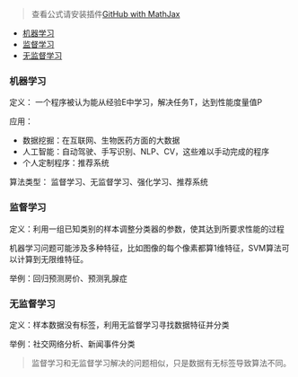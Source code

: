 > 查看公式请安装插件[GitHub with MathJax](https://chrome.google.com/webstore/detail/github-with-mathjax/ioemnmodlmafdkllaclgeombjnmnbima)

<!-- TOC -->

- [机器学习](#机器学习)
- [监督学习](#监督学习)
- [无监督学习](#无监督学习)

<!-- /TOC -->
### 机器学习
定义：
一个程序被认为能从经验E中学习，解决任务T，达到性能度量值P

应用：
- 数据挖掘：在互联网、生物医药方面的大数据
- 人工智能：自动驾驶、手写识别、NLP、CV，这些难以手动完成的程序
- 个人定制程序：推荐系统

算法类型：
监督学习、无监督学习、强化学习、推荐系统

### 监督学习
定义：利用一组已知类别的样本调整分类器的参数，使其达到所要求性能的过程

机器学习问题可能涉及多种特征，比如图像的每个像素都算1维特征，SVM算法可以计算到无限维特征。

举例：回归预测房价、预测乳腺症
### 无监督学习
定义：样本数据没有标签，利用无监督学习寻找数据特征并分类

举例：社交网络分析、新闻事件分类

> 监督学习和无监督学习解决的问题相似，只是数据有无标签导致算法不同。

